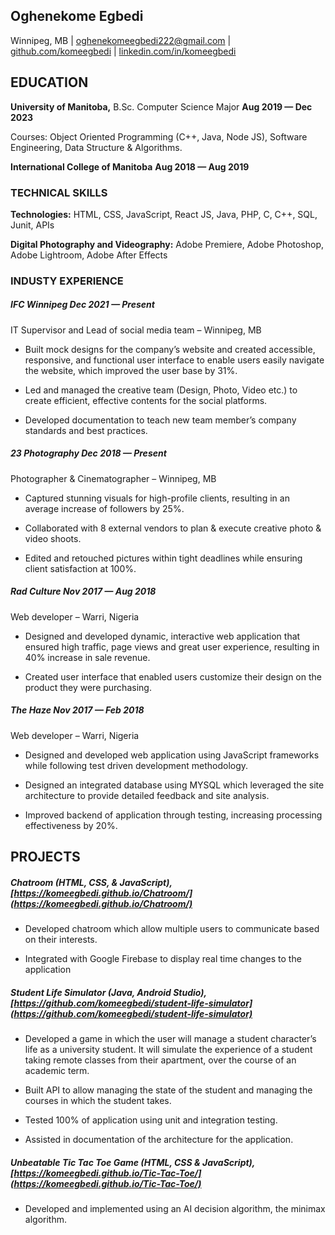 ## Oghenekome Egbedi

Winnipeg, MB | [oghenekomeegbedi222@gmail.com](mailto:oghenekomeegbedi222@gmail.com) | [github.com/komeegbedi](https://github.com/komeegbedi) | [linkedin.com/in/komeegbedi](https://www.linkedin.com/in/komeegbedi)

##  EDUCATION

**University of Manitoba,** B.Sc. Computer Science Major  **Aug  2019  —  Dec 2023**

Courses: Object Oriented Programming (C++, Java, Node JS), Software Engineering, Data Structure & Algorithms.

**International College of Manitoba** **Aug  2018  —  Aug  2019**

###  TECHNICAL  SKILLS

**Technologies:** HTML,  CSS,  JavaScript, React JS, Java,  PHP, C, C++, SQL, Junit, APIs

**Digital Photography and Videography:** Adobe Premiere,  Adobe Photoshop,  Adobe Lightroom, Adobe After Effects

### INDUSTY EXPERIENCE

##### IFC Winnipeg Dec 2021  —  Present

IT Supervisor and Lead of social media team – Winnipeg, MB

- Built mock designs for the company’s website and created accessible, responsive, and functional user interface to enable users easily navigate the website, which improved the user base by 31%.

- Led and managed the creative team (Design, Photo, Video etc.) to create efficient, effective contents for the social platforms.

- Developed documentation to teach new team member’s company standards and best practices.

##### 23 Photography  Dec  2018  —  Present

Photographer & Cinematographer – Winnipeg, MB

- Captured stunning visuals for high-profile clients, resulting in an average increase of followers by 25%.

- Collaborated with 8 external vendors to plan & execute creative photo & video shoots.

- Edited and retouched pictures within tight deadlines while ensuring client satisfaction at 100%.

##### Rad Culture  Nov  2017  —  Aug  2018

Web developer – Warri, Nigeria

 - Designed and developed dynamic, interactive web application that ensured high traffic, page views and great user experience, resulting in 40% increase in sale revenue.

 - Created user interface that enabled users customize their design on the product they were purchasing.

##### The Haze  Nov  2017  —  Feb  2018
Web developer – Warri, Nigeria

 - Designed and developed web application using JavaScript frameworks while following test driven development methodology.

 - Designed an integrated database using MYSQL which leveraged the site architecture to provide detailed feedback and site analysis.

 - Improved backend of application through testing, increasing processing effectiveness by 20%.

## PROJECTS

##### Chatroom (HTML, CSS, & JavaScript),[https://komeegbedi.github.io/Chatroom/](https://komeegbedi.github.io/Chatroom/)

 - Developed chatroom which allow multiple users to communicate based on their interests.

 - Integrated with Google Firebase to display real time changes to the application

##### Student Life Simulator (Java, Android Studio),  [https://github.com/komeegbedi/student-life-simulator](https://github.com/komeegbedi/student-life-simulator)

 - Developed a game in which the user will manage a student character’s life as a university student. It will simulate the experience of a student taking remote classes from their apartment, over the course of an academic term.

 - Built API to allow managing the state of the student and managing the courses in which the student takes.

 - Tested 100% of application using unit and integration testing.

 - Assisted in documentation of the architecture for the application.

##### Unbeatable Tic Tac Toe Game (HTML, CSS & JavaScript),[https://komeegbedi.github.io/Tic-Tac-Toe/](https://komeegbedi.github.io/Tic-Tac-Toe/)

 - Developed and implemented using an AI decision algorithm, the minimax algorithm.